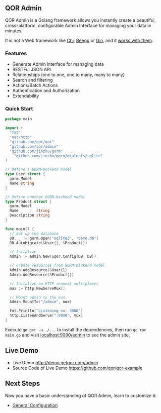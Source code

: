 ## QOR Admin

QOR Admin is a Golang framework allows you instantly create a beautiful, cross-platform, configurable Admin Interface for managing your data in minutes.

It is not a Web framework like [Chi](https://github.com/go-chi/chi), [Beego](https://github.com/astaxie/beego) or [Gin](https://github.com/gin-gonic/gin), and it [works with them](../admin/integration.md).

### Features

* Generate Admin Interface for managing data
* RESTFul JSON API
* Relationships (one to one, one to many, many to many)
* Search and filtering
* Actions/Batch Actions
* Authentication and Authorization
* Extendability

### Quick Start

```go
package main

import (
  "fmt"
  "net/http"
  "github.com/qor/qor"
  "github.com/qor/admin"
  "github.com/jinzhu/gorm"
  _ "github.com/jinzhu/gorm/dialects/sqlite"
)

// Define a GORM-backend model
type User struct {
  gorm.Model
  Name string
}

// Define another GORM-backend model
type Product struct {
  gorm.Model
  Name        string
  Description string
}

func main() {
  // Set up the database
  DB, _ := gorm.Open("sqlite3", "demo.db")
  DB.AutoMigrate(&User{}, &Product{})

  // Initalize
  Admin := admin.New(&qor.Config{DB: DB})

  // Create resources from GORM-backend model
  Admin.AddResource(&User{})
  Admin.AddResource(&Product{})

  // Initalize an HTTP request multiplexer
  mux := http.NewServeMux()

  // Mount admin to the mux
  Admin.MountTo("/admin", mux)

  fmt.Println("Listening on: 9000")
  http.ListenAndServe(":9000", mux)
}
```

Execute `go get -u ./...` to install the dependencies, then run `go run main.go` and visit [localhost:9000/admin](localhost:9000/admin) to see the admin site.

## Live Demo

* Live Demo http://demo.getqor.com/admin
* Source Code of Live Demo https://github.com/qor/qor-example

## Next Steps

Now you have a basic understanding of QOR Admin, learn to customize it:

* [General Configuration](/admin/general.md)
